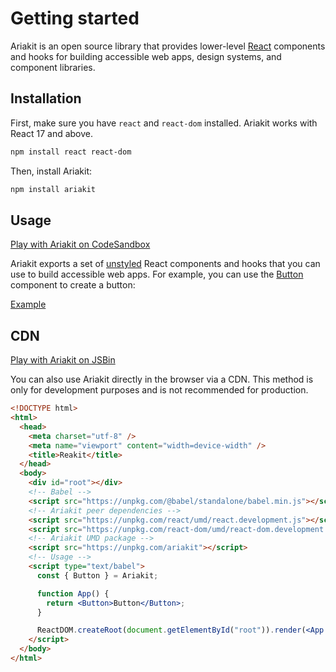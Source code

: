 # Getting started

<p data-description>
  Ariakit is an open source library that provides lower-level <a href="https://reactjs.org">React</a> components and hooks for building accessible web apps, design systems, and component libraries.
</p>

## Installation

First, make sure you have `react` and `react-dom` installed. Ariakit works with React 17 and above.

```sh
npm install react react-dom
```

Then, install Ariakit:

```sh
npm install ariakit
```

## Usage

<div class="note">

[Play with Ariakit on CodeSandbox](https://codesandbox.io/s/m4n32vjkoj)

</div>

Ariakit exports a set of [unstyled](/guide/styling) React components and hooks that you can use to build accessible web apps. For example, you can use the [Button](/components/button) component to create a button:

<a href="../examples/button/index.tsx" data-playground>Example</a>

## CDN

<div class="note">

[Play with Ariakit on JSBin](https://jsbin.com/tolamacagu/edit?html,output)

</div>

You can also use Ariakit directly in the browser via a CDN. This method is only for development purposes and is not recommended for production.

```html
<!DOCTYPE html>
<html>
  <head>
    <meta charset="utf-8" />
    <meta name="viewport" content="width=device-width" />
    <title>Reakit</title>
  </head>
  <body>
    <div id="root"></div>
    <!-- Babel -->
    <script src="https://unpkg.com/@babel/standalone/babel.min.js"></script>
    <!-- Ariakit peer dependencies -->
    <script src="https://unpkg.com/react/umd/react.development.js"></script>
    <script src="https://unpkg.com/react-dom/umd/react-dom.development.js"></script>
    <!-- Ariakit UMD package -->
    <script src="https://unpkg.com/ariakit"></script>
    <!-- Usage -->
    <script type="text/babel">
      const { Button } = Ariakit;

      function App() {
        return <Button>Button</Button>;
      }

      ReactDOM.createRoot(document.getElementById("root")).render(<App />);
    </script>
  </body>
</html>
```
